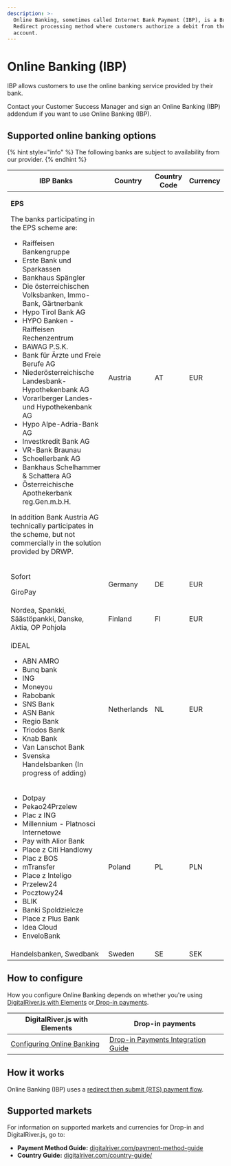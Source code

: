 ```yaml
---
description: >-
  Online Banking, sometimes called Internet Bank Payment (IBP), is a Browser
  Redirect processing method where customers authorize a debit from their bank
  account.
---
```


# Online Banking (IBP)

IBP allows customers to use the online banking service provided by their bank.&#x20;

Contact your Customer Success Manager and sign an Online Banking (IBP) addendum if you want to use Online Banking (IBP).&#x20;

## Supported online banking options

{% hint style="info" %}
The following banks are subject to availability from our provider.
{% endhint %}

<table><thead><tr><th width="256">IBP Banks</th><th>Country</th><th>Country Code</th><th>Currency</th></tr></thead><tbody><tr><td><p><strong>EPS</strong> </p><p>The banks participating in the EPS scheme are: </p><ul><li>Raiffeisen Bankengruppe</li><li>Erste Bank und Sparkassen</li><li>Bankhaus Spängler</li><li>Die österreichischen Volksbanken, Immo-Bank, Gärtnerbank</li><li>Hypo Tirol Bank AG</li><li>HYPO Banken - Raiffeisen Rechenzentrum</li><li>BAWAG P.S.K.</li><li>Bank für Ärzte und Freie Berufe AG</li><li>Niederösterreichische Landesbank-Hypothekenbank AG</li><li>Vorarlberger Landes- und Hypothekenbank AG</li><li>Hypo Alpe-Adria-Bank AG</li><li>Investkredit Bank AG</li><li>VR-Bank Braunau</li><li> Schoellerbank AG</li><li>Bankhaus Schelhammer &#x26; Schattera AG</li><li>Österreichische Apothekerbank reg.Gen.m.b.H.</li></ul><p>In addition Bank Austria AG technically participates in the scheme, but not commercially in the solution provided by DRWP.</p></td><td>Austria</td><td>AT</td><td>EUR</td></tr><tr><td><p>Sofort </p><p>GiroPay</p></td><td>Germany</td><td>DE</td><td>EUR</td></tr><tr><td>Nordea, Spankki, Säästöpankki, Danske, Aktia, OP Pohjola</td><td>Finland</td><td>FI</td><td>EUR</td></tr><tr><td><p>iDEAL</p><ul><li>ABN AMRO</li><li>Bunq bank</li><li>ING</li><li>Moneyou</li><li>Rabobank</li><li>SNS Bank</li><li>ASN Bank</li><li>Regio Bank</li><li>Triodos Bank</li><li>Knab Bank</li><li>Van Lanschot Bank</li><li>Svenska Handelsbanken (In progress of adding)</li></ul></td><td>Netherlands</td><td>NL</td><td>EUR</td></tr><tr><td><ul><li>Dotpay</li><li>Pekao24Przelew</li><li>Plac z ING</li><li>Millennium - Platnosci Internetowe</li><li>Pay with Alior Bank</li><li>Place z Citi Handlowy</li><li>Plac z BOS</li><li>mTransfer</li><li>Place z Inteligo</li><li>Przelew24</li><li>Pocztowy24</li><li>BLIK</li><li>Banki Spoldzielcze</li><li>Place z Plus Bank</li><li>Idea Cloud</li><li>EnveloBank</li></ul></td><td>Poland</td><td>PL</td><td>PLN</td></tr><tr><td>Handelsbanken, Swedbank</td><td>Sweden</td><td>SE</td><td>SEK</td></tr></tbody></table>

## How to configure

How you configure Online Banking depends on whether you're using [DigitalRiver.js with Elements](../payments-solutions/digitalriver.js/) or[ Drop-in payments](../payments-solutions/drop-in/). &#x20;

| DigitalRiver.js with Elements                                                                         | Drop-in payments                                                                                 |
| ----------------------------------------------------------------------------------------------------- | ------------------------------------------------------------------------------------------------ |
| [Configuring Online Banking](../payments-solutions/digitalriver.js/payment-methods/online-banking.md) | [Drop-in Payments Integration Guide](../payments-solutions/drop-in/drop-in-integration-guide.md) |

## How it works

Online Banking (IBP) uses a [redirect then submit (RTS) payment flow](../building-your-workflows/flows-by-payment-type.md#redirect-then-submit-rts-payment-flow).

## Supported markets

For information on supported markets and currencies for Drop-in and DigitalRiver.js, go to:&#x20;

* **Payment Method Guide:** [digitalriver.com/payment-method-guide](https://www.digitalriver.com/payment-method/online-banking/)
* **Country Guide:** [digitalriver.com/country-guide/](https://www.digitalriver.com/country-guide/)
